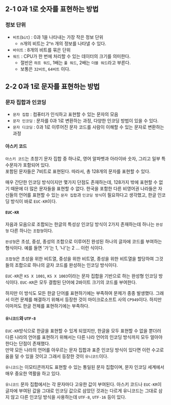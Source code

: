 ## 2-1 0과 1로 숫자를 표현하는 방법

### 정보 단위
* `비트`(`bit`) : 0과 1을 나타내는 가장 작은 정보 단위  
	* n개의 비트는 2^n 개의 정보를 나타낼 수 있다.  
* `바이트` : 8개의 비트를 묶은 단위
* `워드` : CPU가 한 번에 처리할 수 있는 데이터의 크기를 의미한다.
	* 절반은 `하프 워드`, 1배는 `풀 워드`, 2배는 `더블 워드`라고 부른다.
	* 보통은 `32비트`, `64비트` 이다.

## 2-2 0과 1로 문자를 표현하는 방법

### 문자 집합과 인코딩
* `문자 집합` : 컴퓨터가 인식하고 표현할 수 있는 문자의 모음
* `문자 인코딩` : 문자를 0과 1로 변환하는 과정, 다양한 인코딩 방법이 있을 수 있다.
* `문자 디코딩` : 0과 1로 이루어진 문자 코드를 사람이 이해할 수 있는 문자로 변환하는 과정

#### 아스키 코드
`아스키 코드`는 초창기 문자 집합 중 하나로, 영어 알파벳과 아라이바 숫자, 그리고 일부 특수문자가 포함되어 있다.  
포함된 문자들은 7비트로 표현된다. 따라서, 총 128개의 문자를 표현할 수 있다.

매우 간단한 인코딩 방식이지만 몇가지 단점도 존재하는데, 128가지 밖에 표현할 수 없기 때문에 더 많은 문자들을 표현할 수 없다.
한국을 포함한 다른 비영어권 나라들은 자신들의 언어를 표현할 수 있는 `문자 집합`과 `인코딩 방식`이 필요하다고 생각했고, 한글 인코딩 방식이 바로 `EUC-KR`이다.

#### `EUC-KR`
자음과 모음으로 조합되는 한글의 특성상 인코딩 방식이 2가지 존재하는데 하나는 `완성형` 다른 하나는 `조합형`이다.

`완성형`은 초성, 중성, 종성의 조합으로 이루어진 완성된 하나의 글자에 코드를 부여하는 형식이다. 예를 들면 '가'는 1, '나'는 2 ... 이런 식이다.

`조합형`은 초성을 위한 비트열, 중성을 위한 비트열, 종성을 위한 비트열을 할당하여 그것들의 조합으로 하나의 글자 코드를 완성하는 인코딩 방식이다.

`EUC-KR`은 `KS X 1001`, `KS X 1003`이라는 문자 집합을 기반으로 하는 완성형 인코딩 방식이다. `EUC-KR`은 모두 결합된 단어에 2바이트 크기의 코드를 부여한다.

하지만 이 방식도 모든 한글 단어를 표현하기에는 부족하여 문제가 종종 발생했다. 그래서 이런 문제를 해결하기 위해서 등장한 것이 마이크로소프트 사의 `CP949`이다. 하지만 이마저도 한글 전체를 표현하기에는 부족하다.

#### `유니코드`와 `UTF-8`
`EUC-KR`방식으로 한글을 표현할 수 있게 되었지만, 한글을 모두 표현할 수 없을 뿐더러 다른 나라의 언어를 표현하기 위해서는 다른 나라 언어의 인코딩 방식까지 모두 얼아야한다는 단점이 존재했다.  
만약 모든 나라의 언어를 아우르는 문자 집합과 표준 인코딩 방식이 있다면 이런 수고로움을 덜 수 있을 것이고 그래서 등장한 것이 `유니코드`이다.

`유니코드`는 이모티콘까지도 표현할 수 있는 통일된 문자 집합이며, 문자 인코딩 세계에서 매우 중요한 역활을 하고 있다.

`유니코드` 문자 집합에서는 각 문자마다 고유한 값이 부여된다. 아스키 코드나 `EUC-KR`이 글자에 부여된 값을 그대로 인코딩 값으로 삼았던 것과는 다르게 유니코드는 그대로 삼지 않고 다른 인코딩 방식을 사용하는데 `UTF-8`, `UTF-16` 등이 있다.
